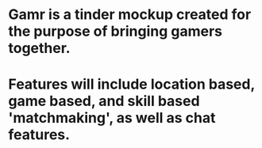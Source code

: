 # Gamr is a tinder mockup created for the purpose of bringing gamers together.
# Features will include location based, game based, and skill based 'matchmaking', as well as chat features.
